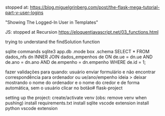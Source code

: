 stopped at: 
https://blog.miguelgrinberg.com/post/the-flask-mega-tutorial-part-v-user-logins

"Showing The Logged-In User in Templates"

JS:
stopped at
Recursion
https://eloquentjavascript.net/03_functions.html

trying to understand the findSolution function

sqlite commands
sqlite3 app.db
.mode box
.schema
SELECT * FROM dados_nfs dn INNER JOIN dados_empenhos de ON de.ue = dn.ue AND de.ano = dn.ano AND de.empenho = dn.empenho WHERE de.id = 1;

fazer validações para quando:
usuário enviar formulário e não encontrar correspondência para ordenador ou ue/ano/empenho
ideia > deixar mostrando o nome do ordenador e o nome do credor e de forma automática, sem o usuário clicar no botão# flask-project

setting up the project:
create/activate venv (obs: remove venv when pushing)
install requirements.txt
install sqlite vscode extension
install python vscode extension
